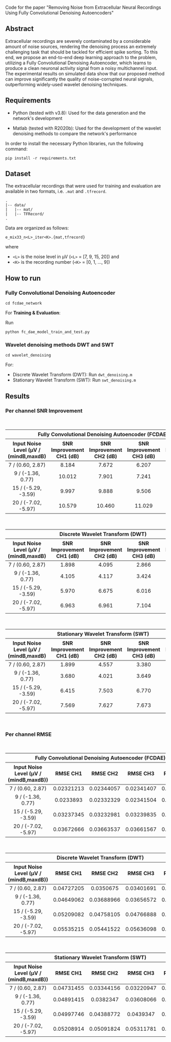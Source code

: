 Code for the paper "Removing Noise from Extracellular Neural Recordings Using Fully Convolutional Denoising Autoencoders"
<br />

## Abstract

Extracellular recordings are severely contaminated by a considerable amount of noise sources, rendering the denoising process an extremely challenging task that should be tackled for efficient spike sorting. To this end, we propose an end-to-end deep learning approach to the problem, utilizing a Fully Convolutional Denoising Autoencoder, which learns to produce a clean neuronal activity signal from a noisy multichannel input. The experimental results on simulated data show that our proposed method can improve significantly the quality of noise-corrupted neural signals, outperforming widely-used wavelet denoising techniques.

## Requirements

* Python (tested with v3.8): Used for the data generation and the network's development

* Matlab (tested with R2020b): Used for the development of the wavelet denoising methods to compare the network's performance

In order to install the necessary Python libraries, run the following command:

```
pip install -r requirements.txt
```

## Dataset 

The extracellular recordings that were used for training and evaluation are available in two formats, i.e. `.mat` and `.tfrecord`.

```
.
|-- data/
|   |-- mat/
|   |-- TFRecord/
.
```

Data are organized as follows:

```
e_mix33_n<L>_iter<K>.{mat,tfrecord}
```

where 

* `<L>` is the noise level in μV (`<L>` = [7, 9, 15, 20]) and 
* `<K>` is the recording number (`<K>` = [0, 1, ..., 9])

## How to run

### Fully Convolutional Denoising Autoencoder

```
cd fcdae_network
```

For **Training & Evaluation**:

Run

```
python fc_dae_model_train_and_test.py
```

### Wavelet denoising methods DWT and SWT

```
cd wavelet_denoising
```

For: 
* Discrete Wavelet Transform (DWT): Run `dwt_denoising.m`
* Stationary Wavelet Transform (SWT): Run `swt_denoising.m`

## Results

### Per channel SNR Improvement

<br />

<table>
<thead>
<tr>
<th align="center" colspan="5">Fully Convolutional Denoising Autoencoder (FCDAE)</th>
</tr>
<tr>
<th align="center">Input Noise Level (μV / (mindB,maxdB)</th>
<th align="center">SNR Improvement CH1 (dB)</th>
<th align="center">SNR Improvement CH2 (dB)</th>
<th align="center">SNR Improvement CH3 (dB)</th>
<th align="center">SNR Improvement CH4 (dB)</th>
</tr>
</thead>
<tbody>
<tr>
<td align="center">7 / (0.60, 2.87)</td>
<td align="center">8.184</td>
<td align="center">7.672</td>
<td align="center">6.207</td>
<td align="center">8.429</td>
</tr>
<tr>
<td align="center">9 / (-1.36, 0.77)</td>
<td align="center">10.012</td>
<td align="center">7.901</td>
<td align="center">7.241</td>
<td align="center">9.455</td>
</tr>
<tr>
<td align="center">15 / (-5.29, -3.59)</td>
<td align="center">9.997</td>
<td align="center">9.888</td>
<td align="center">9.506</td>
<td align="center">11.223</td>
</tr>
<tr>
<td align="center">20 / (-7.02, -5.97)</td>
<td align="center">10.579</td>
<td align="center">10.460</td>
<td align="center">11.029</td>
<td align="center">11.499</td>
</tr>
</tbody>
</table>

<br />

<table>
<thead>
<tr>
<th align="center" colspan="5">Discrete Wavelet Transform (DWT)</th>
</tr>
<tr>
<th align="center">Input Noise Level (μV / (mindB,maxdB)</th>
<th align="center">SNR Improvement CH1 (dB)</th>
<th align="center">SNR Improvement CH2 (dB)</th>
<th align="center">SNR Improvement CH3 (dB)</th>
<th align="center">SNR Improvement CH4 (dB)</th>
</tr>
</thead>
<tbody>
<tr>
<td align="center">7 / (0.60, 2.87)</td>
<td align="center">1.898</td>
<td align="center">4.095</td>
<td align="center">2.866</td>
<td align="center">3.061</td>
</tr>
<tr>
<td align="center">9 / (-1.36, 0.77)</td>
<td align="center">4.105</td>
<td align="center">4.117</td>
<td align="center">3.424</td>
<td align="center">3.757</td>
</tr>
<tr>
<td align="center">15 / (-5.29, -3.59)</td>
<td align="center">5.970</td>
<td align="center">6.675</td>
<td align="center">6.016</td>
<td align="center">6.422</td>
</tr>
<tr>
<td align="center">20 / (-7.02, -5.97)</td>
<td align="center">6.963</td>
<td align="center">6.961</td>
<td align="center">7.104</td>
<td align="center">7.285</td>
</tr>
</tbody>
</table>

<br />

<table>
<thead>
<tr>
<th align="center" colspan="5">Stationary Wavelet Transform (SWT)</th>
</tr>
<tr>
<th align="center">Input Noise Level (μV / (mindB,maxdB)</th>
<th align="center">SNR Improvement CH1 (dB)</th>
<th align="center">SNR Improvement CH2 (dB)</th>
<th align="center">SNR Improvement CH3 (dB)</th>
<th align="center">SNR Improvement CH4 (dB)</th>
</tr>
</thead>
<tbody>
<tr>
<td align="center">7 / (0.60, 2.87)</td>
<td align="center">1.899</td>
<td align="center">4.557</td>
<td align="center">3.380</td>
<td align="center">3.219</td>
</tr>
<tr>
<td align="center">9 / (-1.36, 0.77)</td>
<td align="center">3.680</td>
<td align="center">4.021</td>
<td align="center">3.649</td>
<td align="center">3.692</td>
</tr>
<tr>
<td align="center">15 / (-5.29, -3.59)</td>
<td align="center">6.415</td>
<td align="center">7.503</td>
<td align="center">6.770</td>
<td align="center">6.946</td>
</tr>
<tr>
<td align="center">20 / (-7.02, -5.97)</td>
<td align="center">7.569</td>
<td align="center">7.627</td>
<td align="center">7.673</td>
<td align="center">7.836</td>
</tr>
</tbody>
</table>

<br />

### Per channel RMSE

<br />

<p>
<table>
<thead>
<tr>
<th align="center" colspan="5">Fully Convolutional Denoising Autoencoder (FCDAE)</th>
</tr>
<tr>
<th align="center">Input Noise Level (μV / (mindB,maxdB))</th>
<th align="center">RMSE CH1</th>
<th align="center">RMSE CH2</th>
<th align="center">RMSE CH3</th>
<th align="center">RMSE CH4</th>
</tr>
</thead>
<tbody>
<tr>
<td align="center">7 / (0.60, 2.87)</td>
<td align="center">0.02321213</td>
<td align="center">0.02344057</td>
<td align="center">0.02341407</td>
<td align="center">0.02362822</td>
</tr>
<tr>
<td align="center">9 / (-1.36, 0.77)</td>
<td align="center">0.0233893</td>
<td align="center">0.02332329</td>
<td align="center">0.02341504</td>
<td align="center">0.02341596</td>
</tr>
<tr>
<td align="center">15 / (-5.29, -3.59)</td>
<td align="center">0.03237345</td>
<td align="center">0.03232981</td>
<td align="center">0.03239835</td>
<td align="center">0.03234965</td>
</tr>
<tr>
<td align="center">20 / (-7.02, -5.97)</td>
<td align="center">0.03672666</td>
<td align="center">0.03663537</td>
<td align="center">0.03661567</td>
<td align="center">0.03667395</td>
</tr>
</tbody>
</table>
</p>
<br />

<table>
<thead>
<tr>
<th align="center" colspan="5">Discrete Wavelet Transform (DWT)</th>
</tr>
<tr>
<th align="center">Input Noise Level (μV / (mindB,maxdB))</th>
<th align="center">RMSE CH1</th>
<th align="center">RMSE CH2</th>
<th align="center">RMSE CH3</th>
<th align="center">RMSE CH4</th>
</tr>
</thead>
<tbody>
<tr>
<td align="center">7 / (0.60, 2.87)</td>
<td align="center">0.04727205</td>
<td align="center">0.0350675</td>
<td align="center">0.03401691</td>
<td align="center">0.04321196</td>
</tr>
<tr>
<td align="center">9 / (-1.36, 0.77)</td>
<td align="center">0.04649062</td>
<td align="center">0.03688966</td>
<td align="center">0.03656572</td>
<td align="center">0.04553343</td>
</tr>
<tr>
<td align="center">15 / (-5.29, -3.59)</td>
<td align="center">0.05209082</td>
<td align="center">0.04758105</td>
<td align="center">0.04766888</td>
<td align="center">0.05495854</td>
</tr>
<tr>
<td align="center">20 / (-7.02, -5.97)</td>
<td align="center">0.05535215</td>
<td align="center">0.05441522</td>
<td align="center">0.05636098</td>
<td align="center">0.05825317</td>
</tr>
</tbody>
</table>

<br />

<table>
<thead>
<tr>
<th align="center" colspan="5">Stationary Wavelet Transform (SWT)</th>
</tr>
<tr>
<th align="center">Input Noise Level (μV / (mindB,maxdB))</th>
<th align="center">RMSE CH1</th>
<th align="center">RMSE CH2</th>
<th align="center">RMSE CH3</th>
<th align="center">RMSE CH4</th>
</tr>
</thead>
<tbody>
<tr>
<td align="center">7 / (0.60, 2.87)</td>
<td align="center">0.04731455</td>
<td align="center">0.03344156</td>
<td align="center">0.03220947</td>
<td align="center">0.04279093</td>
</tr>
<tr>
<td align="center">9 / (-1.36, 0.77)</td>
<td align="center">0.04891415</td>
<td align="center">0.0382347</td>
<td align="center">0.03608066</td>
<td align="center">0.04637574</td>
</tr>
<tr>
<td align="center">15 / (-5.29, -3.59)</td>
<td align="center">0.04997746</td>
<td align="center">0.04388772</td>
<td align="center">0.0439347</td>
<td align="center">0.05199479</td>
</tr>
<tr>
<td align="center">20 / (-7.02, -5.97)</td>
<td align="center">0.05208914</td>
<td align="center">0.05091824</td>
<td align="center">0.05311781</td>
<td align="center">0.05499653</td>
</tr>
</tbody>
</table>

<br />
